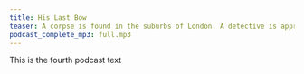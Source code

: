 ```yaml
---
title: His Last Bow
teaser: A corpse is found in the suburbs of London. A detective is approached to investigate it when all other attempts at solving the case fail.
podcast_complete_mp3: full.mp3
---
```


This is the fourth podcast text
